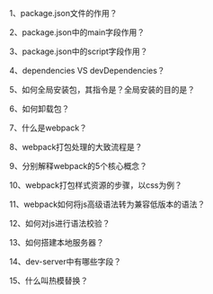1、package.json文件的作用？

2、package.json中的main字段作用？

3、package.json中的script字段作用？

4、dependencies  VS  devDependencies？

5、如何全局安装包，其指令是？全局安装的目的是？

6、如何卸载包？

7、什么是webpack？

8、webpack打包处理的大致流程是？

9、分别解释webpack的5个核心概念？

10、webpack打包样式资源的步骤，以css为例？

11、webpack如何将js高级语法转为兼容低版本的语法？

12、如何对js进行语法校验？

13、如何搭建本地服务器？

14、dev-server中有哪些字段？

15、什么叫热模替换？